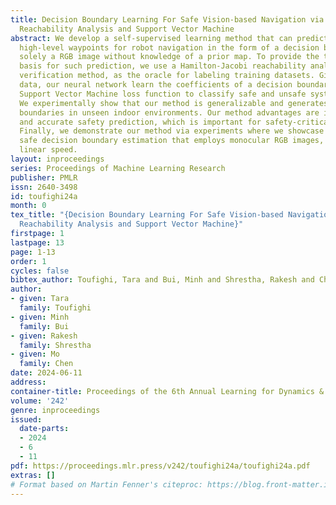 ```yaml
---
title: Decision Boundary Learning For Safe Vision-based Navigation via Hamilton-Jacobi
  Reachability Analysis and Support Vector Machine
abstract: We develop a self-supervised learning method that can predict safe and unsafe
  high-level waypoints for robot navigation in the form of a decision boundary given
  solely a RGB image without knowledge of a prior map. To provide the theoretical
  basis for such prediction, we use a Hamilton-Jacobi reachability analysis, a formal
  verification method, as the oracle for labeling training datasets. Given the labeled
  data, our neural network learn the coefficients of a decision boundary via a soft-margin
  Support Vector Machine loss function to classify safe and unsafe system states.
  We experimentally show that our method is generalizable and generates safety decision
  boundaries in unseen indoor environments. Our method advantages are its explainability
  and accurate safety prediction, which is important for safety-critical systems.
  Finally, we demonstrate our method via experiments where we showcase the learning-based
  safe decision boundary estimation that employs monocular RGB images, and current
  linear speed.
layout: inproceedings
series: Proceedings of Machine Learning Research
publisher: PMLR
issn: 2640-3498
id: toufighi24a
month: 0
tex_title: "{Decision Boundary Learning For Safe Vision-based Navigation via Hamilton-Jacobi
  Reachability Analysis and Support Vector Machine}"
firstpage: 1
lastpage: 13
page: 1-13
order: 1
cycles: false
bibtex_author: Toufighi, Tara and Bui, Minh and Shrestha, Rakesh and Chen, Mo
author:
- given: Tara
  family: Toufighi
- given: Minh
  family: Bui
- given: Rakesh
  family: Shrestha
- given: Mo
  family: Chen
date: 2024-06-11
address:
container-title: Proceedings of the 6th Annual Learning for Dynamics & Control Conference
volume: '242'
genre: inproceedings
issued:
  date-parts:
  - 2024
  - 6
  - 11
pdf: https://proceedings.mlr.press/v242/toufighi24a/toufighi24a.pdf
extras: []
# Format based on Martin Fenner's citeproc: https://blog.front-matter.io/posts/citeproc-yaml-for-bibliographies/
---
```

